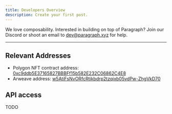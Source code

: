 ```yaml
---
title: Developers Overview
description: Create your first post.
---
```


We love composability. Interested in building on top of Paragraph? Join our Discord or shoot an email to dev@paragraph.xyz for help.

---

## Relevant Addresses

* Polygon NFT contract address: [0xc9ddb5E37165827BBBFf15b582E232C06862C4E8](https://polygonscan.com/address/0xc9ddb5E37165827BBBFf15b582E232C06862C4E8)
* Arweave address: [w5AtiFsNvORfcRtikbdrp2tzqixb05vdPw-ZhgVkD70](https://viewblock.io/arweave/address/w5AtiFsNvORfcRtikbdrp2tzqixb05vdPw-ZhgVkD70)

## API access

TODO
